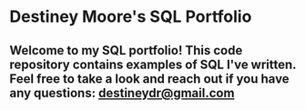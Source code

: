 # Destiney Moore's SQL Portfolio

## Welcome to my SQL portfolio! This code repository contains examples of SQL I've written. Feel free to take a look and reach out if you have any questions: destineydr@gmail.com
